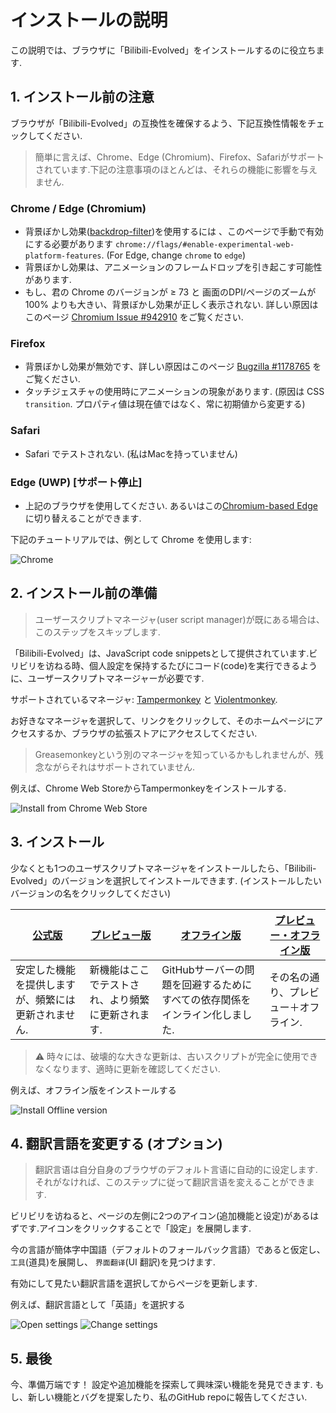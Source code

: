 # インストールの説明
この説明では、ブラウザに「Bilibili-Evolved」をインストールするのに役立ちます.

## 1. インストール前の注意
ブラウザが「Bilibili-Evolved」の互換性を確保するよう、下記互換性情報をチェックしてください.

> 簡単に言えば、Chrome、Edge (Chromium)、Firefox、Safariがサポートされています.下記の注意事項のほとんどは、それらの機能に影響を与えません.

### Chrome / Edge (Chromium)
- 背景ぼかし効果([backdrop-filter](https://developer.mozilla.org/en-US/docs/Web/CSS/backdrop-filter))を使用するには 、このページで手動で有効にする必要があります `chrome://flags/#enable-experimental-web-platform-features`. (For Edge, change `chrome` to `edge`)
- 背景ぼかし効果は、アニメーションのフレームドロップを引き起こす可能性があります.
- もし、君の Chrome のバージョンが ≥ 73 と 画面のDPI/ページのズームが 100% よりも大きい、背景ぼかし効果が正しく表示されない. 詳しい原因はこのページ [Chromium Issue #942910](https://bugs.chromium.org/p/chromium/issues/detail?id=942910) をご覧ください.
### Firefox
- 背景ぼかし効果が無効です、詳しい原因はこのページ [Bugzilla #1178765](https://bugzilla.mozilla.org/show_bug.cgi?id=1178765) をご覧ください.
- タッチジェスチャの使用時にアニメーションの現象があります. (原因は CSS `transition`. プロパティ値は現在値ではなく、常に初期値から変更する)
### Safari
- Safari でテストされない. (私はMacを持っていません)
### Edge (UWP) [**サポート停止**]
- 上記のブラウザを使用してください. あるいはこの[Chromium-based Edge](https://microsoftedgeinsider.com/)に切り替えることができます.

下記のチュートリアルでは、例として Chrome を使用します:

![Chrome](images/original/chrome.en-US.png)

## 2. インストール前の準備
> ユーザースクリプトマネージャ(user script manager)が既にある場合は、このステップをスキップします.

「Bilibili-Evolved」は、JavaScript code snippetsとして提供されています.ビリビリを访ねる時、個人設定を保持するたびにコード(code)を実行できるように、ユーザースクリプトマネージャーが必要です.

サポートされているマネージャ: [Tampermonkey](https://tampermonkey.net/) と [Violentmonkey](https://violentmonkey.github.io/).

お好きなマネージャを選択して、リンクをクリックして、そのホームページにアクセスするか、ブラウザの拡張ストアにアクセスしてください.
> Greasemonkeyという別のマネージャを知っているかもしれませんが、残念ながらそれはサポートされていません.

例えば、Chrome Web StoreからTampermonkeyをインストールする.

![Install from Chrome Web Store](images/original/tampermonkey.en-US.png)

## 3. インストール
少なくとも1つのユーザスクリプトマネージャをインストールしたら、「Bilibili-Evolved」のバージョンを選択してインストールできます. (インストールしたいバージョンの名をクリックしてください)

| [公式版](https://github.com/the1812/Bilibili-Evolved/raw/master/bilibili-evolved.user.js) | [プレビュー版](https://github.com/the1812/Bilibili-Evolved/raw/preview/bilibili-evolved.preview.user.js) | [オフライン版](https://github.com/the1812/Bilibili-Evolved/raw/master/bilibili-evolved.offline.user.js) | [プレビュー・オフライン版](https://github.com/the1812/Bilibili-Evolved/raw/preview/bilibili-evolved.preview-offline.user.js) |
| ----------------------------------------------------------------------------------------- | --------------------------------------------------------------------------------------------------- | -------------------------------------------------------------------------------------------------- | ------------------------------------------------------------------------------------------------------------------- |
| 安定した機能を提供しますが、頻繁には更新されません.                                     | 新機能はここでテストされ、より頻繁に更新されます.                                              | GitHubサーバーの問題を回避するためにすべての依存関係をインライン化しました.                                          | その名の通り、プレビュー＋オフライン.                                                                                |

> ⚠ 時々には、破壊的な大きな更新は、古いスクリプトが完全に使用できなくなります、適時に更新を確認してください.

例えば、オフライン版をインストールする

![Install Offline version](images/original/install-script.zh-CN.png)


## 4. 翻訳言語を変更する (オプション)
> 翻訳言语は自分自身のブラウザのデフォルト言语に自动的に设定します.それがなければ、このステップに従って翻訳言语を変えることができます.

ビリビリを访ねると、ページの左側に2つのアイコン(追加機能と设定)があるはずです.アイコンをクリックすることで「設定」を展開します.

今の言語が簡体字中国語（デフォルトのフォールバック言語）であると仮定し、 `工具`(道具)を展開し、 `界面翻译`(UI 翻訳)を見つけます.

有効にして見たい翻訳言語を選択してからページを更新します.

例えば、翻訳言語として「英語」を選択する

![Open settings](images/original/settings-icon.en-US.png)
![Change settings](images/original/settings.en-US.png)

## 5. 最後
今、準備万端です！ 設定や追加機能を探索して興味深い機能を発見できます.
もし、新しい機能とバグを提案したり、私のGitHub repoに報告してください.